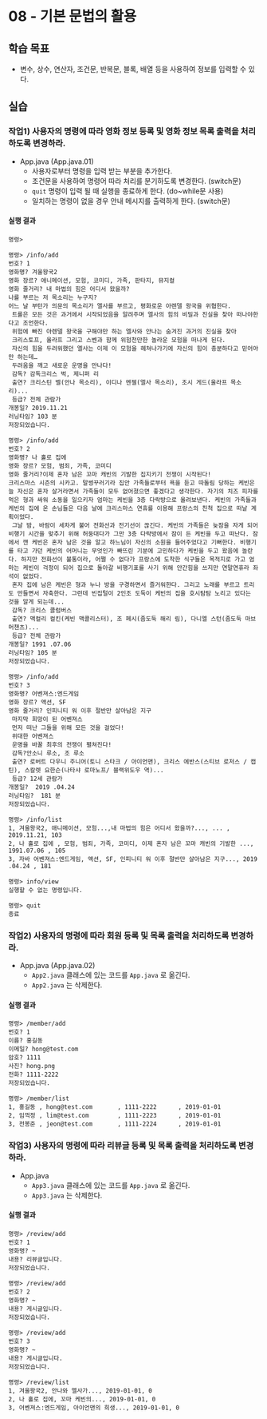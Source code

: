 # 08 - 기본 문법의 활용

## 학습 목표

- 변수, 상수, 연산자, 조건문, 반복문, 블록, 배열 등을 사용하여 정보를 입력할 수 있다.

## 실습

### 작업1) 사용자의 명령에 따라 영화 정보 등록 및 영화 정보 목록 출력을 처리하도록 변경하라.

- App.java (App.java.01)
    - 사용자로부터 명령을 입력 받는 부분을 추가한다.
    - 조건문을 사용하여 명령어 따라 처리를 분기하도록 변경한다. (switch문)
    - `quit` 명령이 입력 될 때 실행을 종료하게 한다. (do~while문 사용)
    - 일치하는 명령이 없을 경우 안내 메시지를 출력하게 한다. (switch문)

#### 실행 결과

```
명령>

명령> /info/add
번호? 1
영화명? 겨울왕국2
영화 장르? 애니메이션, 모험, 코미디, 가족, 판타지, 뮤지컬
영화 줄거리? 내 마법의 힘은 어디서 왔을까?
나를 부르는 저 목소리는 누구지?
어느 날 부턴가 의문의 목소리가 엘사를 부르고, 평화로운 아렌델 왕국을 위협한다. 
 트롤은 모든 것은 과거에서 시작되었음을 알려주며 엘사의 힘의 비밀과 진실을 찾아 떠나야한다고 조언한다. 
 위험에 빠진 아렌델 왕국을 구해야만 하는 엘사와 안나는 숨겨진 과거의 진실을 찾아 
 크리스토프, 올라프 그리고 스벤과 함께 위험천만한 놀라운 모험을 떠나게 된다. 
 자신의 힘을 두려워했던 엘사는 이제 이 모험을 헤쳐나가기에 자신의 힘이 충분하다고 믿어야만 하는데… 
 두려움을 깨고 새로운 운명을 만나다!
 감독? 감독크리스 벅, 제니퍼 리 
 출연? 크리스틴 벨(안나 목소리), 이디나 멘젤(엘사 목소리), 조시 게드(울라프 목소리)...
 등급? 전체 관람가
개봉일? 2019.11.21
러닝타임? 103 분
저장되었습니다.

명령> /info/add
번호? 2
영화명? 나 홀로 집에
영화 장르? 모험, 범죄, 가족, 코미디
영화 줄거리?이제 혼자 남은 꼬마 캐빈의 기발한 집지키기 전쟁이 시작된다!
크리스마스 시즌의 시카고. 말썽꾸러기라 집안 가족들로부터 욕을 듣고 따돌림 당하는 케빈은 늘 자신은 혼자 살거라면서 가족들이 모두 없어졌으면 좋겠다고 생각한다. 자기의 치즈 피자를 먹은 형과 싸워 소동을 일으키자 엄마는 케빈을 3층 다락방으로 올려보낸다. 케빈의 가족들과 케빈의 집에 온 손님들은 다음 날에 크리스마스 연휴를 이용해 프랑스의 친척 집으로 떠날 계획이었다. 
 그날 밤, 바람이 세차게 불어 전화선과 전기선이 끊긴다. 케빈의 가족들은 늦잠을 자게 되어 비행기 시간을 맞추기 위해 허둥대다가 그만 3층 다락방에서 잠이 든 케빈을 두고 떠난다. 잠에서 깬 케빈은 혼자 남은 것을 알고 하느님이 자신의 소원을 들어주었다고 기뻐한다. 비행기를 타고 가던 케빈의 어머니는 무엇인가 빠뜨린 기분에 고민하다가 케빈을 두고 왔음에 놀란다. 하지만 전화선이 불통이라, 어쩔 수 없다가 프랑스에 도착한 식구들은 목적지로 가고 엄마는 케빈이 걱정이 되어 집으로 돌아갈 비행기표를 사기 위해 안간힘을 쓰지만 연말연휴라 좌석이 없었다. 
 혼자 집에 남은 케빈은 형과 누나 방을 구경하면서 즐거워한다. 그리고 노래를 부르고 트리도 만들면서 자축한다. 그런데 빈집털이 2인조 도둑이 케빈의 집을 호시탐탐 노리고 있다는 것을 알게 되는데...
 감독? 크리스 콜럼버스
 출연? 맥컬리 컬킨(케빈 맥콜리스터), 조 페시(좀도둑 해리 림), 다니엘 스턴(좀도둑 마브 머챈츠)...
 등급? 전체 관람가
개봉일? 1991 .07.06 
러닝타임? 105 분
저장되었습니다.

명령> /info/add
번호? 3
영화명? 어벤져스:엔드게임
영화 장르? 액션, SF
영화 줄거리? 인피니티 워 이후 절반만 살아남은 지구
 마지막 희망이 된 어벤져스
 먼저 떠난 그들을 위해 모든 것을 걸었다!
 위대한 어벤져스
 운명을 바꿀 최후의 전쟁이 펼쳐진다!
 감독?안소니 루소, 조 루소
 출연? 로버트 다우니 주니어(토니 스타크 / 아이언맨), 크리스 에반스(스티브 로저스 / 캡틴), 스칼렛 요한슨(나타샤 로마노프/ 블랙위도우 역)...
 등급? 12세 관람가 
개봉일?  2019 .04.24 
러닝타임?  181 분
저장되었습니다.

명령> /info/list
1, 겨울왕국2, 애니메이션, 모험...,내 마법의 힘은 어디서 왔을까?..., ... ,  2019.11.21, 103
2, 나 홀로 집에 , 모험, 범죄, 가족, 코미디, 이제 혼자 남은 꼬마 캐빈의 기발한 ..., 1991.07.06 , 105
3, 자바 어벤져스:엔드게임, 액션, SF, 인피니티 워 이후 절반만 살아남은 지구..., 2019 .04.24 , 181

명령> info/view
실행할 수 없는 명령입니다.

명령> quit
종료
```

### 작업2) 사용자의 명령에 따라 회원 등록 및 목록 출력을 처리하도록 변경하라.

- App.java (App.java.02)
    - `App2.java` 클래스에 있는 코드를 `App.java` 로 옮긴다.
    - `App2.java` 는 삭제한다.

#### 실행 결과

```
명령> /member/add
번호? 1
이름? 홍길동
이메일? hong@test.com
암호? 1111
사진? hong.png
전화? 1111-2222
저장되었습니다.

명령> /member/list
1, 홍길동 , hong@test.com       , 1111-2222      , 2019-01-01
2, 임꺽정 , lim@test.com        , 1111-2223      , 2019-01-01
3, 전봉준 , jeon@test.com       , 1111-2224      , 2019-01-01
```

### 작업3) 사용자의 명령에 따라 리뷰글 등록 및 목록 출력을 처리하도록 변경하라.

- App.java
    - `App3.java` 클래스에 있는 코드를 `App.java` 로 옮긴다.
    - `App3.java` 는 삭제한다.

#### 실행 결과

```
명령> /review/add
번호? 1
영화명? ~
내용? 리뷰글입니다.
저장되었습니다.

명령> /review/add
번호? 2
영화명? ~
내용? 게시글입니다.
저장되었습니다.

명령> /review/add
번호? 3
영화명? ~
내용? 게시글입니다.
저장되었습니다.

명령> /review/list
1, 겨울왕국2, 안나와 엘사가..., 2019-01-01, 0
2, 나 홀로 집에, 꼬마 케빈의..., 2019-01-01, 0
3, 어벤져스:엔드게임, 아이언맨의 희생..., 2019-01-01, 0
```
